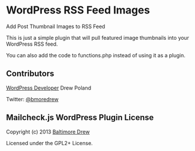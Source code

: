 WordPress RSS Feed Images
=========================

Add Post Thumbnail Images to RSS Feed

This is just a simple plugin that will pull featured image thumbnails into your WordPress RSS feed.

You can also add the code to functions.php instead of using it as a plugin.


## Contributors

[WordPress Developer](http://www.baltimoredrew.com) Drew Poland

Twitter: [@bmoredrew](http://www.twitter.com/@bmoredrew)


## Mailcheck.js WordPress Plugin License

Copyright (c) 2013 [Baltimore Drew](http://www.baltimoredrew.com)

Licensed under the GPL2+ License.